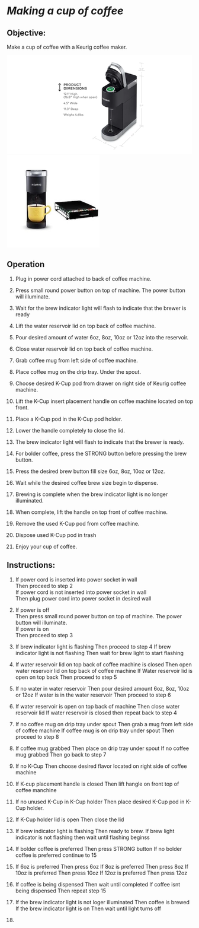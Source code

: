 # *Making a cup of coffee*

## Objective:
Make a cup of coffee with a Keurig coffee maker. 


![](Keurig.png) ![](Keurig-1.png)

## Operation
1. Plug in power cord attached to back of coffee machine.

2. Press small round power button on top of machine.  The power
button will illuminate.

3. Wait for the brew indicator light will flash to indicate that the brewer is ready

4. Lift the water reservoir lid on top back of coffee machine.

5. Pour desired amount of water 6oz, 8oz, 10oz or 12oz into the reservoir.

6. Close water reservoir lid on top back of coffee machine. 

7. Grab coffee mug from left side of coffee machine. 

8. Place coffee mug on the drip tray. Under the spout. 

9. Choose desired K-Cup pod from drawer on right side of Keurig coffee machine. 

10. Lift the K-Cup insert placement handle on coffee machine located on top front.

11. Place a K-Cup pod in
the K-Cup pod holder.

12.  Lower the handle
completely to close the lid.

13. The brew indicator light will flash to indicate that the brewer is ready. 

14. For bolder coffee, press the STRONG button before pressing the brew button.

15. Press the desired brew button fill size 6oz, 8oz, 10oz or 12oz.

16. Wait while the desired coffee brew size begin to dispense.

17. Brewing is complete when the brew indicator light is no longer illuminated.

18. When complete,
lift the handle on top front of coffee machine.

19. Remove the used K-Cup pod from coffee machine.

20. Dispose used K-Cup pod in trash

19. Enjoy your cup of coffee. 




## Instructions:
1.  If power cord is inserted into power socket in wall<br>
        Then proceed to step 2<br> 
    If power cord is not inserted into power socket in wall<br>
        Then plug power cord into power socket in desired wall<br>

2.  If power is off<br>
        Then press small round power button on top of machine. The power button will illuminate.<br>
    If power is on<br>
        Then proceed to step 3<br>

3.  If brew indicator light is flashing
        Then proceed to step 4
    If brew indicator light is not flashing
        Then wait for brew light to start flashing

4.  If water reservoir lid on top back of coffee machine is closed
        Then open water reservoir lid on top back of coffee machine
    If Water reservoir lid is open on top back 
        Then proceed to step 5

5.  If no water in water reservoir 
        Then pour desired amount 6oz, 8oz, 10oz or 12oz
    If water is in the water reservoir 
        Then proceed to step 6    

6.  If water reservoir is open on top back of machine
        Then close water reservoir lid
    If water reservoir is closed then repeat back to step 4

7.  If no coffee mug on drip tray under   spout
        Then grab a mug from left side of coffee machine
    If coffee mug is on drip tray under spout 
        Then proceed to step 8

8.  If coffee mug grabbed
        Then place on drip tray under spout
    If no coffee mug grabbed 
        Then go back to step 7

9.  If no K-Cup 
        Then choose desired flavor located on right side of coffee machine

10. If K-cup placement handle is closed
        Then lift hangle on front top of coffee manchine 

11. If no unused K-Cup in K-Cup holder
        Then place desired K-Cup pod in K-Cup holder. 

12. If K-Cup holder lid is open
        Then close the lid

13. If brew indicator light is flashing 
        Then ready to brew. 
    If brew light indicator is not flashing then wait until flashing beginss

14. If bolder coffee is preferred 
        Then press STRONG button 
    If no bolder coffee is preferred continue to 15

15. If 6oz is preferred
        Then press 6oz 
    If 8oz is preferred 
        Then press 8oz
    If 10oz is preferred
        Then press 10oz
    If 12oz is preferred
        Then press 12oz

16. If coffee is being dispensed 
        Then wait until completed 
    If coffee isnt being dispensed 
        Then repeat step 15

17. If the brew indicator light is not loger illuminated 
        Then coffee is brewed
    If the brew indicator light is on 
        Then wait until light turns off

18.  

          




